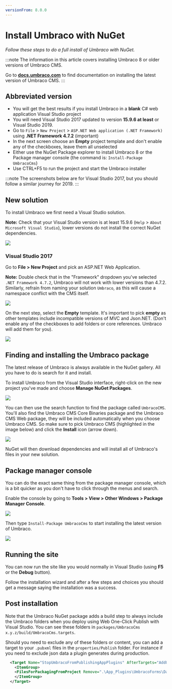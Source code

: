 ```yaml
---
versionFrom: 8.0.0
---
```


# Install Umbraco with NuGet

_Follow these steps to do a full install of Umbraco with NuGet._

:::note
The information in this article covers installing Umbraco 8 or older versions of Umbraco CMS.

Go to [**docs.umbraco.com**](https://docs.umbraco.com/umbraco-cms/fundamentals/setup/install) to find documentation on installing the latest version of Umbraco CMS.
:::

## Abbreviated version

- You will get the best results if you install Umbraco in a **blank** C# web application Visual Studio project
- You will need Visual Studio 2017 updated to version **15.9.6 at least** or Visual Studio 2019.
- Go to `File` > `New Project` > `ASP.NET Web application (.NET Framework)` using **.NET Framework 4.7.2** (important)
- In the next screen choose an **Empty** project template and don't enable any of the checkboxes, leave them all unselected
- Either use the NuGet Package explorer to install Umbraco 8 or the Package manager console (the command is: `Install-Package UmbracoCms`)
- Use CTRL+F5 to run the project and start the Umbraco installer

:::note
The screenshots below are for Visual Studio 2017, but you should follow a similar journey for 2019.
:::

## New solution

To install Umbraco we first need a Visual Studio solution.

**Note:** Check that your Visual Studio version is at least 15.9.6 (`Help` > `About Microsoft Visual Studio`), lower versions do not install the correct NuGet dependencies.

![](images/NuGet/visual-studio-version-v8.png)

### Visual Studio 2017

Go to **File > New Project** and pick an ASP.NET Web Application.

**Note:** Double check that in the "Framework" dropdown you've selected `.NET Framework 4.7.2`, Umbraco will not work with lower versions than 4.7.2. Similarly, refrain from naming your solution `Umbraco`, as this will cause a namespace conflict with the CMS itself.

![](images/NuGet/new-project-vs2017-1-v8.png)

On the next step, select the **Empty** template. It's important to pick **empty** as other templates include incompatible versions of MVC and Json.NET. (Don't enable any of the checkboxes to add folders or core references. Umbraco will add them for you).

![](images/NuGet/new-project-vs2017-2-v8.png)

## Finding and installing the Umbraco package

The latest release of Umbraco is always available in the NuGet gallery. All you have to do is search for it and install.

To install Umbraco from the Visual Studio interface, right-click on the new project you've made and choose **Manage NuGet Packages**.

![](images/NuGet/manage-nuget-packages-v8.png)

You can then use the search function to find the package called `UmbracoCMS`. You'll also find the Umbraco CMS Core Binaries package and the Umbraco CMS Web package, they will be included automatically when you choose Umbraco CMS. So make sure to pick Umbraco CMS (highlighted in the image below) and click the **Install** icon (arrow down).

![](images/NuGet/nuget-search-v8.png)

NuGet will then download dependencies and will install all of Umbraco's files in your new solution.

## Package manager console

You can do the exact same thing from the package manager console, which is a bit quicker as you don't have to click through the menus and search.

Enable the console by going to **Tools >  View > Other Windows >  Package Manager Console**.

![](images/NuGet/enable-package-manager-console-v8.png)

Then type `Install-Package UmbracoCms` to start installing the latest version of Umbraco.

![](images/NuGet/package-manager-console.png)

## Running the site

You can now run the site like you would normally in Visual Studio (using **F5** or the **Debug** button).

Follow the installation wizard and after a few steps and choices you should get a message saying the installation was a success.

## Post installation

Note that the Umbraco NuGet package adds a build step to always include the Umbraco folders when you deploy using Web One-Click Publish with Visual Studio. You can see these folders in `packages/UmbracoCms x.y.z/build/UmbracoCms.targets`.

Should you need to exclude any of these folders or content, you can add a target to your `.pubxml` files in the `properties/Publish` folder. For instance if you need to exclude json data a plugin generates during production.

```xml
  <Target Name="StopUmbracoFromPublishingAppPlugins" AfterTargets="AddUmbracoFilesToOutput">
    <ItemGroup>
    <FilesForPackagingFromProject Remove=".\App_Plugins\UmbracoForms\Data\**\*.*"/>
    </ItemGroup>
  </Target>
```

[1]: https://youtrack.jetbrains.com/issue/RSRP-419513
